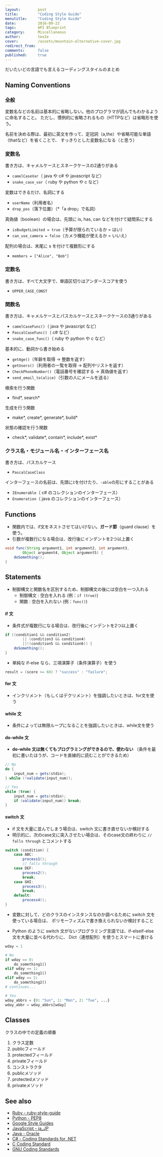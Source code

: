 ```yaml
---
layout:        post
title:         "Coding Style Guide"
menutitle:     "Coding Style Guide"
date:          2016-09-23
tags:          API Blueprint
category:      Miscellaneous
author:        tex2e
cover:         /assets/mountain-alternative-cover.jpg
redirect_from:
comments:      false
published:     true
---
```


だいたいどの言語でも言えるコーディングスタイルのまとめ

Naming Conventions
------------------

### 全般

変数名などの名前は基本的に省略しない。他のプログラマが読んでもわかるように命名すること。
ただし、慣例的に省略されるもの（HTTPなど）は省略形を使う。

名前を決める際は、最初に英文を作って、定冠詞（a,the）や省略可能な単語（thatなど）を省くことで、
すっきりとした変数名になる（と思う）


### 変数名

書き方は、キャメルケースとスネークケースの2通りがある

- `camelCaseVar`（ java や c# や javascript など）
- `snake_case_var`（ ruby や python や c など）

変数はできるだけ、名詞にする

- `userName`（利用者名）
- `drop_pos`（落下位置）（\*「a drop」で名詞）

真偽値（boolean）の場合は、先頭に is, has, can などを付けて疑問系にする

- `isBudgetLimited = true`（予算が限られているか = はい）
- `can_use_camera = false`（カメラ機能が使えるか = いいえ）

配列の場合は、末尾に s を付けて複数形にする

- `members = ["Alice", "Bob"]`


### 定数名

書き方は、すべて大文字で、単語区切りはアンダースコアを使う

- `UPPER_CASE_CONST`


### 関数名

書き方は、キャメルケースとパスカルケースとスネークケースの3通りがある

- `camelCaseFunc()`（ java や javascript など）
- `PascalCaseFunc()`（ c# など）
- `snake_case_func()`（ ruby や python や c など）

基本的に、動詞から書き始める

- `getAge()`（年齢を取得 → 整数を返す）
- `getUsers()`（利用者の一覧を取得 → 配列やリストを返す）
- `CheckPhoneNumber()`（電話番号を確認する → 真偽値を返す）
- `send_email_to(alice)`（引数の人にメールを送る）

検索を行う関数

- find\*, search\*

生成を行う関数

- make\*, create\*, generate\*, build\*

状態の確認を行う関数

- check\*, validate\*, contain\*, include\*, exist\*



### クラス名・モジュール名・インターフェース名

書き方は、パスカルケース

- `PascalCaseClass`

インターフェースの名前は、先頭に`I`を付けたり、`-able`の形にすることがある

- `IEnumerable`（ c# のコレクションのインターフェース）
- `Enumeration`（ java のコレクションのインターフェース）



Functions
---------

- 関数内では、if文をネストさせてはいけない。__ガード節__（guard clause）を使う。
- 引数が複数行になる場合は、改行後にインデントを2つ以上置く

~~~ java
void func(String argument1, int argument2, int argument3,
        Object argument4, Object argument5) {
    doSomething();
}
~~~


Statements
----------

- 制御構文と関数名を区別するため、制御構文の後には空白を一つ入れる
    - 制御構文 : 空白を入れる (例：`if (true)`)
    - 関数 : 空白を入れない (例：`func()`)

#### if 文

- 条件式が複数行になる場合は、改行後にインデントを2つ以上置く

~~~ java
if ((condition1 && condition2)
        || (condition3 && condition4)
        ||!(condition5 && condition6)) {
    doSomething();
}
~~~

- 単純な if-else なら、三項演算子（条件演算子）を使う

~~~ java
result = (score >= 60) ? "success" : "failure";
~~~

#### for 文

- インクリメント（もしくはデクリメント）を強調したいときは、for文を使う

#### while 文

- 条件によっては無限ループになることを強調したいときは、while文を使う

#### do-while 文

- __do-while 文は無くてもプログラミングができるので、使わない__
（条件を最初に書いたほうが、コードを直線的に読むことができるため）

~~~ java
// No
do {
    input_num = gets(stdin);
} while (!validate(input_num));

// Yes
while (true) {
    input_num = gets(stdin);
    if (validate(input_num)) break;
}
~~~


#### switch 文

- if 文を大量に並んでしまう場合は、switch 文に書き直せないか検討する
- 明示的に、次のcase文に突入させたい場合は、そのcase文の終わりに `// falls through` とコメントする

~~~ java
switch (condition) {
    case ABC:
        process1();
        // falls through
    case DEF:
        process2();
        break;
    case GHI:
        process3();
        break;
    default:
        process4();
}
~~~

- 変数に対して、どのクラスのインスタンスなのか調べるために switch 文を使っている場合は、
ポリモーフィズムで書き換えられないか検討すること

- Python のように switch 文がないプログラミング言語では、if-elseif-else 文を大量に並べる代わりに、
Dict（連想配列）を使うとスマートに書ける

```python
wday = 1

# No
if wday == 0:
    do_something1()
elif wday == 1:
    do_something1()
elif wday == 2:
    do_something2()
# continues...

# Yes
wday_abbrs = {0: "Sun", 1: "Mon", 2: "Tue", ...}
wday_abbr = wday_abbrs[wday]
```


Classes
-------

クラスの中での定義の順番

1. クラス定数
2. publicフィールド
3. protectedフィールド
4. privateフィールド
5. コンストラクタ
6. publicメソッド
7. protectedメソッド
8. privateメソッド


See also
--------

- [Ruby - ruby-style-guide](https://github.com/bbatsov/ruby-style-guide)
- [Python - PEP8](https://www.python.org/dev/peps/pep-0008/)
- [Google Style Guides](https://github.com/google/styleguide)
- [JavaScript - ja_JP](https://github.com/cou929/Japanese-Translation-of-Google-JavaScript-Style-Guide/blob/master/index.rst)
- [Java - Oracle](http://www.oracle.com/technetwork/java/codeconventions-150003.pdf)
- [C# - Coding Standards for .NET](http://se.inf.ethz.ch/old/teaching/ss2007/251-0290-00/project/CSharpCodingStandards.pdf)
- [C Coding Standard](http://users.ece.cmu.edu/~eno/coding/CCodingStandard.html)
- [GNU Coding Standards](https://www.gnu.org/prep/standards/standards.pdf)
